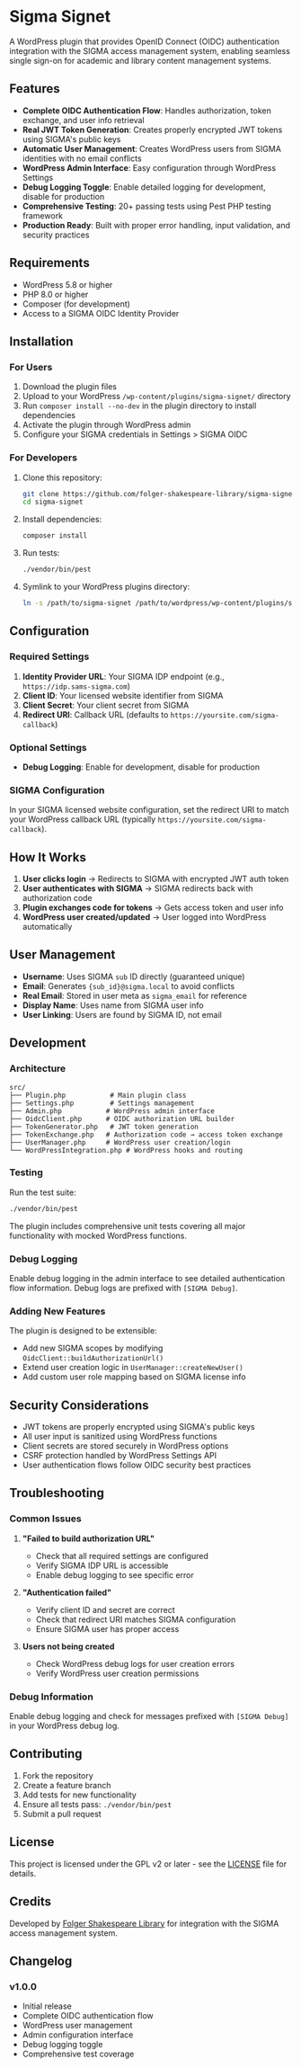 # Sigma Signet

A WordPress plugin that provides OpenID Connect (OIDC) authentication integration with the SIGMA access management system, enabling seamless single sign-on for academic and library content management systems.

## Features

- **Complete OIDC Authentication Flow**: Handles authorization, token exchange, and user info retrieval
- **Real JWT Token Generation**: Creates properly encrypted JWT tokens using SIGMA's public keys
- **Automatic User Management**: Creates WordPress users from SIGMA identities with no email conflicts
- **WordPress Admin Interface**: Easy configuration through WordPress Settings
- **Debug Logging Toggle**: Enable detailed logging for development, disable for production
- **Comprehensive Testing**: 20+ passing tests using Pest PHP testing framework
- **Production Ready**: Built with proper error handling, input validation, and security practices

## Requirements

- WordPress 5.8 or higher
- PHP 8.0 or higher
- Composer (for development)
- Access to a SIGMA OIDC Identity Provider

## Installation

### For Users

1. Download the plugin files
2. Upload to your WordPress `/wp-content/plugins/sigma-signet/` directory
3. Run `composer install --no-dev` in the plugin directory to install dependencies
4. Activate the plugin through WordPress admin
5. Configure your SIGMA credentials in Settings > SIGMA OIDC

### For Developers

1. Clone this repository:
   ```bash
   git clone https://github.com/folger-shakespeare-library/sigma-signet.git
   cd sigma-signet
   ```

2. Install dependencies:
   ```bash
   composer install
   ```

3. Run tests:
   ```bash
   ./vendor/bin/pest
   ```

4. Symlink to your WordPress plugins directory:
   ```bash
   ln -s /path/to/sigma-signet /path/to/wordpress/wp-content/plugins/sigma-signet
   ```

## Configuration

### Required Settings

1. **Identity Provider URL**: Your SIGMA IDP endpoint (e.g., `https://idp.sams-sigma.com`)
2. **Client ID**: Your licensed website identifier from SIGMA
3. **Client Secret**: Your client secret from SIGMA
4. **Redirect URI**: Callback URL (defaults to `https://yoursite.com/sigma-callback`)

### Optional Settings

- **Debug Logging**: Enable for development, disable for production

### SIGMA Configuration

In your SIGMA licensed website configuration, set the redirect URI to match your WordPress callback URL (typically `https://yoursite.com/sigma-callback`).

## How It Works

1. **User clicks login** → Redirects to SIGMA with encrypted JWT auth token
2. **User authenticates with SIGMA** → SIGMA redirects back with authorization code
3. **Plugin exchanges code for tokens** → Gets access token and user info
4. **WordPress user created/updated** → User logged into WordPress automatically

## User Management

- **Username**: Uses SIGMA `sub` ID directly (guaranteed unique)
- **Email**: Generates `{sub_id}@sigma.local` to avoid conflicts
- **Real Email**: Stored in user meta as `sigma_email` for reference
- **Display Name**: Uses name from SIGMA user info
- **User Linking**: Users are found by SIGMA ID, not email

## Development

### Architecture

```
src/
├── Plugin.php           # Main plugin class
├── Settings.php         # Settings management
├── Admin.php           # WordPress admin interface
├── OidcClient.php      # OIDC authorization URL builder
├── TokenGenerator.php   # JWT token generation
├── TokenExchange.php   # Authorization code → access token exchange
├── UserManager.php     # WordPress user creation/login
└── WordPressIntegration.php # WordPress hooks and routing
```

### Testing

Run the test suite:
```bash
./vendor/bin/pest
```

The plugin includes comprehensive unit tests covering all major functionality with mocked WordPress functions.

### Debug Logging

Enable debug logging in the admin interface to see detailed authentication flow information. Debug logs are prefixed with `[SIGMA Debug]`.

### Adding New Features

The plugin is designed to be extensible:

- Add new SIGMA scopes by modifying `OidcClient::buildAuthorizationUrl()`
- Extend user creation logic in `UserManager::createNewUser()`
- Add custom user role mapping based on SIGMA license info

## Security Considerations

- JWT tokens are properly encrypted using SIGMA's public keys
- All user input is sanitized using WordPress functions
- Client secrets are stored securely in WordPress options
- CSRF protection handled by WordPress Settings API
- User authentication flows follow OIDC security best practices

## Troubleshooting

### Common Issues

1. **"Failed to build authorization URL"**
   - Check that all required settings are configured
   - Verify SIGMA IDP URL is accessible
   - Enable debug logging to see specific error

2. **"Authentication failed"**
   - Verify client ID and secret are correct
   - Check that redirect URI matches SIGMA configuration
   - Ensure SIGMA user has proper access

3. **Users not being created**
   - Check WordPress debug logs for user creation errors
   - Verify WordPress user creation permissions

### Debug Information

Enable debug logging and check for messages prefixed with `[SIGMA Debug]` in your WordPress debug log.

## Contributing

1. Fork the repository
2. Create a feature branch
3. Add tests for new functionality
4. Ensure all tests pass: `./vendor/bin/pest`
5. Submit a pull request

## License

This project is licensed under the GPL v2 or later - see the [LICENSE](LICENSE) file for details.

## Credits

Developed by [Folger Shakespeare Library](https://www.folger.edu) for integration with the SIGMA access management system.

## Changelog

### v1.0.0
- Initial release
- Complete OIDC authentication flow
- WordPress user management
- Admin configuration interface
- Debug logging toggle
- Comprehensive test coverage
